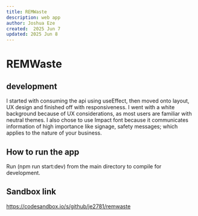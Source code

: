 ```yaml
---
title: REMWaste
description: web app
author: Joshua Eze
created:  2025 Jun 7
updated: 2025 Jun 8
---
```


REMWaste
=========

## development
I started with consuming the api using useEffect, then moved onto layout, UX design and finished off with responsiveness. I went with a white background because of UX considerations, as most users are familiar with neutral themes. I also chose to use Impact font because it communicates information of high importance like signage, safety messages; which applies to the nature of your business.

## How to run the app

Run (npm run start:dev) from the main directory to compile for development. 

## Sandbox link

https://codesandbox.io/s/github/je2781/remwaste







